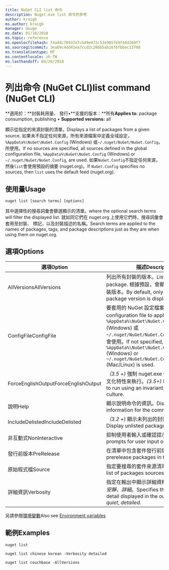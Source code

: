 ```yaml
---
title: NuGet CLI list 命令
description: Nuget.exe list 命令的參考
author: kraigb
ms.author: kraigb
manager: douge
ms.date: 01/18/2018
ms.topic: reference
ms.openlocfilehash: f4a44c70937e7cb49e472c53e9857e9f44d269f7
ms.sourcegitcommit: 3eab9c4dd41ea7ccd2c28bb5ab16f6fbbec13708
ms.translationtype: MT
ms.contentlocale: zh-TW
ms.lasthandoff: 04/26/2018
---
```

# <a name="list-command-nuget-cli"></a><span data-ttu-id="8fc0c-103">列出命令 (NuGet CLI)</span><span class="sxs-lookup"><span data-stu-id="8fc0c-103">list command (NuGet CLI)</span></span>

<span data-ttu-id="8fc0c-104">**適用於：**封裝耗用量、 發行&bullet;**支援的版本：**所有</span><span class="sxs-lookup"><span data-stu-id="8fc0c-104">**Applies to:** package consumption, publishing &bullet; **Supported versions:** all</span></span>

<span data-ttu-id="8fc0c-105">顯示從指定的來源封裝的清單。</span><span class="sxs-lookup"><span data-stu-id="8fc0c-105">Displays a list of packages from a given source.</span></span> <span data-ttu-id="8fc0c-106">如果未不指定任何來源，所有來源檔案中定義全域設定， `%AppData%\NuGet\NuGet.Config` (Windows) 或`~/.nuget/NuGet/NuGet.Config`，所使用。</span><span class="sxs-lookup"><span data-stu-id="8fc0c-106">If no sources are specified, all sources defined in the global configuration file, `%AppData%\NuGet\NuGet.Config` (Windows) or `~/.nuget/NuGet/NuGet.Config`, are used.</span></span> <span data-ttu-id="8fc0c-107">如果`NuGet.Config`不指定任何來源，然後`list`會使用預設的摘要 (nuget.org)。</span><span class="sxs-lookup"><span data-stu-id="8fc0c-107">If `NuGet.Config` specifies no sources, then `list` uses the default feed (nuget.org).</span></span>

## <a name="usage"></a><span data-ttu-id="8fc0c-108">使用量</span><span class="sxs-lookup"><span data-stu-id="8fc0c-108">Usage</span></span>

```cli
nuget list [search terms] [options]
```

<span data-ttu-id="8fc0c-109">其中選擇性的搜尋詞彙會篩選顯示的清單。</span><span class="sxs-lookup"><span data-stu-id="8fc0c-109">where the optional search terms will filter the displayed list.</span></span> <span data-ttu-id="8fc0c-110">就如同它們在 nuget.org 上使用它們時，搜尋詞彙會套用至封裝、 標記，以及封裝描述的名稱。</span><span class="sxs-lookup"><span data-stu-id="8fc0c-110">Search terms are applied to the names of packages, tags, and package descriptions just as they are when using them on nuget.org.</span></span>

## <a name="options"></a><span data-ttu-id="8fc0c-111">選項</span><span class="sxs-lookup"><span data-stu-id="8fc0c-111">Options</span></span>

| <span data-ttu-id="8fc0c-112">選項</span><span class="sxs-lookup"><span data-stu-id="8fc0c-112">Option</span></span> | <span data-ttu-id="8fc0c-113">描述</span><span class="sxs-lookup"><span data-stu-id="8fc0c-113">Description</span></span> |
| --- | --- |
| <span data-ttu-id="8fc0c-114">AllVersions</span><span class="sxs-lookup"><span data-stu-id="8fc0c-114">AllVersions</span></span> | <span data-ttu-id="8fc0c-115">列出所有封裝的版本。</span><span class="sxs-lookup"><span data-stu-id="8fc0c-115">List all versions of a package.</span></span> <span data-ttu-id="8fc0c-116">根據預設，會顯示只有最新的封裝版本。</span><span class="sxs-lookup"><span data-stu-id="8fc0c-116">By default, only the latest package version is displayed.</span></span> |
| <span data-ttu-id="8fc0c-117">ConfigFile</span><span class="sxs-lookup"><span data-stu-id="8fc0c-117">ConfigFile</span></span> | <span data-ttu-id="8fc0c-118">要套用的 NuGet 設定檔案。</span><span class="sxs-lookup"><span data-stu-id="8fc0c-118">The NuGet configuration file to apply.</span></span> <span data-ttu-id="8fc0c-119">如果未指定， `%AppData%\NuGet\NuGet.Config` (Windows) 或`~/.nuget/NuGet/NuGet.Config`(Mac/Linux) 會使用。</span><span class="sxs-lookup"><span data-stu-id="8fc0c-119">If not specified, `%AppData%\NuGet\NuGet.Config` (Windows) or `~/.nuget/NuGet/NuGet.Config` (Mac/Linux) is used.</span></span>|
| <span data-ttu-id="8fc0c-120">ForceEnglishOutput</span><span class="sxs-lookup"><span data-stu-id="8fc0c-120">ForceEnglishOutput</span></span> | <span data-ttu-id="8fc0c-121">*（3.5 +)* 強制 nuget.exe 使用不變，英文的文化特性來執行。</span><span class="sxs-lookup"><span data-stu-id="8fc0c-121">*(3.5+)* Forces nuget.exe to run using an invariant, English-based culture.</span></span> |
| <span data-ttu-id="8fc0c-122">說明</span><span class="sxs-lookup"><span data-stu-id="8fc0c-122">Help</span></span> | <span data-ttu-id="8fc0c-123">顯示說明命令的資訊。</span><span class="sxs-lookup"><span data-stu-id="8fc0c-123">Displays help information for the command.</span></span> |
| <span data-ttu-id="8fc0c-124">IncludeDelisted</span><span class="sxs-lookup"><span data-stu-id="8fc0c-124">IncludeDelisted</span></span> | <span data-ttu-id="8fc0c-125">*（3.2 +)* 顯示未列出的封裝。</span><span class="sxs-lookup"><span data-stu-id="8fc0c-125">*(3.2+)* Display unlisted packages.</span></span> |
| <span data-ttu-id="8fc0c-126">非互動式</span><span class="sxs-lookup"><span data-stu-id="8fc0c-126">NonInteractive</span></span> | <span data-ttu-id="8fc0c-127">抑制使用者輸入或確認提示。</span><span class="sxs-lookup"><span data-stu-id="8fc0c-127">Suppresses prompts for user input or confirmations.</span></span> |
| <span data-ttu-id="8fc0c-128">發行前版本</span><span class="sxs-lookup"><span data-stu-id="8fc0c-128">PreRelease</span></span> | <span data-ttu-id="8fc0c-129">在清單中包含套件發行前版本。</span><span class="sxs-lookup"><span data-stu-id="8fc0c-129">Includes prerelease packages in the list.</span></span> |
| <span data-ttu-id="8fc0c-130">原始程式檔</span><span class="sxs-lookup"><span data-stu-id="8fc0c-130">Source</span></span> | <span data-ttu-id="8fc0c-131">指定要搜尋的套件來源清單。</span><span class="sxs-lookup"><span data-stu-id="8fc0c-131">Specifies a list of packages sources to search.</span></span> |
| <span data-ttu-id="8fc0c-132">詳細資訊</span><span class="sxs-lookup"><span data-stu-id="8fc0c-132">Verbosity</span></span> | <span data-ttu-id="8fc0c-133">指定在輸出中顯示詳細資料的數量：*正常*，*安靜*，*詳細*。</span><span class="sxs-lookup"><span data-stu-id="8fc0c-133">Specifies the amount of detail displayed in the output: *normal*, *quiet*, *detailed*.</span></span> |

<span data-ttu-id="8fc0c-134">另請參閱[環境變數](cli-ref-environment-variables.md)</span><span class="sxs-lookup"><span data-stu-id="8fc0c-134">Also see [Environment variables](cli-ref-environment-variables.md)</span></span>

## <a name="examples"></a><span data-ttu-id="8fc0c-135">範例</span><span class="sxs-lookup"><span data-stu-id="8fc0c-135">Examples</span></span>

```cli
nuget list

nuget list chinese korean -Verbosity detailed

nuget list couchbase -AllVersions
```
